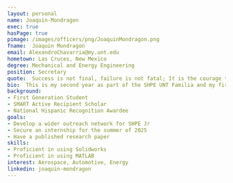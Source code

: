 ```yaml
---
layout: personal
name: Joaquin-Mondragon
exec: true
hasPage: true 
pimage: /images/officers/png/JoaquinMondragon.png
fname:  Joaquin Mondragon
email: AlexandroChavarria@my.unt.edu
hometown: Las Cruces, New Mexico 
degree: Mechanical and Energy Engineering
position: Secretary
quote:  Success is not final, failure is not fatal; It is the courage to continue that counts. - Winston Churchill
bio:  This is my second year as part of the SHPE UNT Familia and my first year serving as Secretary. Originally from Houston, TX, I now call Denton, UNT, and SHPE my home! I transferred to UNT in 2023, seeking a student organization that aligned perfectly with my aspirations—SHPE was just that. Enthralled by the support and community I found, I aimed to join the officer team by the end of my first semester to contribute to the organization that offered me so much.  A few fun facts about me. I've been an avid bowler for the past 7 years, participating in multiple leagues and tournaments. I love my two pet geckos, Mac and Missy, who keep me company while I enjoy my favorite audiobooks and podcasts. 
background: 
- First Generation Student
- SMART Active Recipient Scholar
- National Hispanic Recognition Awardee
goals:
- Develop a wider outreach network for SHPE Jr
- Secure an internship for the summer of 2025
- Have a published research paper
skills:
- Proficient in using Solidworks
- Proficient in using MATLAB
interest: Aerospace, Automotive, Energy
linkedin: joaquin-mondragon
---
```

